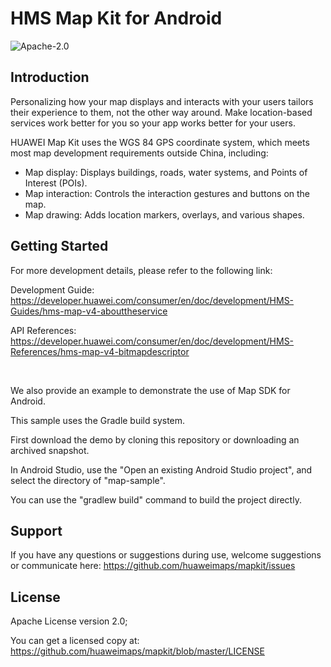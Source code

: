 HMS Map Kit for Android
===============================

![Apache-2.0](https://img.shields.io/badge/license-Apache-blue)


Introduction
------------

Personalizing how your map displays and interacts with your users tailors their experience to them, not the other way around. Make location-based services work better for you so your app works better for your users.

HUAWEI Map Kit uses the WGS 84 GPS coordinate system, which meets most map development requirements outside China, including:

- Map display: Displays buildings, roads, water systems, and Points of Interest (POIs).
- Map interaction: Controls the interaction gestures and buttons on the map.
- Map drawing: Adds location markers, overlays, and various shapes.


Getting Started
---------------

For more development details, please refer to the following link:

Development Guide: https://developer.huawei.com/consumer/en/doc/development/HMS-Guides/hms-map-v4-abouttheservice

API References: https://developer.huawei.com/consumer/en/doc/development/HMS-References/hms-map-v4-bitmapdescriptor

&nbsp; 

We also provide an example to demonstrate the use of Map SDK for Android.

This sample uses the Gradle build system.

First download the demo by cloning this repository or downloading an archived snapshot.

In Android Studio, use the "Open an existing Android Studio project", and select the directory of "map-sample".

You can use the "gradlew build" command to build the project directly.

Support
-------

If you have any questions or suggestions during use, welcome suggestions or communicate here: https://github.com/huaweimaps/mapkit/issues

License
-------

Apache License version 2.0;

You can get a licensed copy at: https://github.com/huaweimaps/mapkit/blob/master/LICENSE

